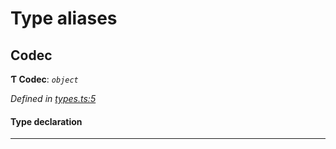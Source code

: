 

# Type aliases

<a id="codec"></a>

##  Codec

**Ƭ Codec**: *`object`*

*Defined in [types.ts:5](https://github.com/polkadot-js/common/blob/1f0674c/packages/trie-codec/src/types.ts#L5)*

#### Type declaration

___

